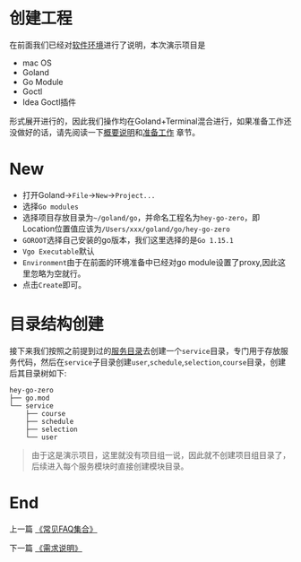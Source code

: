 # 创建工程
在前面我们已经对[软件环境](../index.md)进行了说明，本次演示项目是
* mac OS
* Goland
* Go Module
* Goctl
* Idea Goctl插件

形式展开进行的，因此我们操作均在Goland+Terminal混合进行，如果准备工作还没做好的话，请先阅读一下[概要说明](../index.md)和[准备工作](../prepare/prepare.md) 章节。

# New
* 打开Goland->`File`->`New`->`Project...`
* 选择`Go modules`
* 选择项目存放目录为`~/goland/go`，并命名工程名为`hey-go-zero`，即Location位置值应该为`/Users/xxx/goland/go/hey-go-zero`
* `GOROOT`选择自己安装的go版本，我们这里选择的是`Go 1.15.1`
* `Vgo Executable`默认
* `Environment`由于在前面的环境准备中已经对go module设置了proxy,因此这里忽略为空就行。
* 点击`Create`即可。

# 目录结构创建
接下来我们按照之前提到过的[服务目录](./service-structure.md)去创建一个`service`目录，专门用于存放服务代码，然后在`service`子目录创建`user`,`schedule`,`selection`,`course`目录，创建后其目录树如下:

```text
hey-go-zero
├── go.mod
└── service
    ├── course
    ├── schedule
    ├── selection
    └── user
```

> 由于这是演示项目，这里就没有项目组一说，因此就不创建项目组目录了，后续进入每个服务模块时直接创建模块目录。

# End

上一篇 [《常见FAQ集合》](../prepare/faq.md)

下一篇 [《需求说明》](../requirement/summary.md)